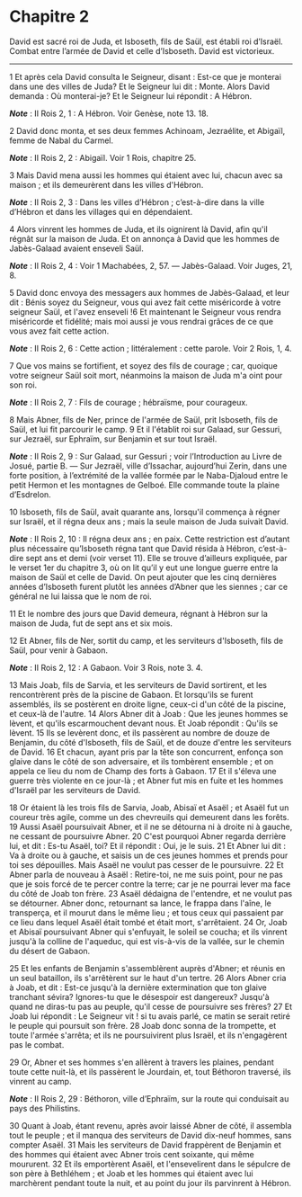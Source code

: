 # Chapitre 2

David est sacré roi de Juda, et Isboseth, fils de Saül, est établi roi d’Israël.
Combat entre l’armée de David et celle d’Isboseth.
David est victorieux.

***

1 Et après cela David consulta le Seigneur, disant : Est-ce que je monterai dans une des villes de Juda? Et le Seigneur lui dit : Monte. Alors David demanda : Où monterai-je? Et le Seigneur lui répondit : A Hébron.

***Note*** :  II Rois 2, 1 : A Hébron. Voir Genèse, note 13. 18.

2 David donc monta, et ses deux femmes Achinoam, Jezraélite, et Abigaïl, femme de Nabal du Carmel.

***Note*** :  II Rois 2, 2 : Abigaïl. Voir 1 Rois, chapitre 25.

3 Mais David mena aussi les hommes qui étaient avec lui, chacun avec sa maison ; et ils demeurèrent dans les villes d'Hébron.

***Note*** :  II Rois 2, 3 : Dans les villes d’Hébron ; c’est-à-dire dans la ville d’Hébron et dans les villages qui en dépendaient.

4 Alors vinrent les hommes de Juda, et ils oignirent là David, afin qu'il régnât sur la maison de Juda. Et on annonça à David que les hommes de Jabès-Galaad avaient enseveli Saül.

***Note*** :  II Rois 2, 4 : Voir 1 Machabées, 2, 57. ― Jabès-Galaad. Voir Juges, 21, 8.


5 David donc envoya des messagers aux hommes de Jabès-Galaad, et leur dit : Bénis soyez du Seigneur, vous qui avez fait cette miséricorde à votre seigneur Saül, et l'avez enseveli !6 Et maintenant le Seigneur vous rendra miséricorde et fidélité; mais moi aussi je vous rendrai grâces de ce que vous avez fait cette action.

***Note*** :  II Rois 2, 6 : Cette action ; littéralement : cette parole. Voir 2 Rois, 1, 4.

7 Que vos mains se fortifient, et soyez des fils de courage ; car, quoique votre seigneur Saül soit mort, néanmoins la maison de Juda m'a oint pour son roi.

***Note*** :  II Rois 2, 7 : Fils de courage ; hébraïsme, pour courageux.


8 Mais Abner, fils de Ner, prince de l'armée de Saül, prit Isboseth, fils de Saül, et lui fit parcourir le camp. 9 Et il l'établit roi sur Galaad, sur Gessuri, sur Jezraël, sur Ephraïm, sur Benjamin et sur tout Israël.

***Note*** :  II Rois 2, 9 : Sur Galaad, sur Gessuri ; voir l’Introduction au Livre de Josué, partie B. ― Sur Jezraël, ville d’Issachar, aujourd’hui Zerin, dans une forte position, à l’extrémité de la vallée formée par le Naba-Djaloud entre le petit Hermon et les montagnes de Gelboé. Elle commande toute la plaine d’Esdrelon.

10 Isboseth, fils de Saül, avait quarante ans, lorsqu'il commença à régner sur Israël, et il régna deux ans ; mais la seule maison de Juda suivait David.

***Note*** :  II Rois 2, 10 : Il régna deux ans ; en paix. Cette restriction est d’autant plus nécessaire qu’Isboseth régna tant que David résida à Hébron, c’est-à-dire sept ans et demi (voir verset 11). Elle se trouve d’ailleurs expliquée, par le verset 1er du chapitre 3, où on lit qu’il y eut une longue guerre entre la maison de Saül et celle de David. On peut ajouter que les cinq dernières années d’Isboseth furent plutôt les années d’Abner que les siennes ; car ce général ne lui laissa que le nom de roi.

11 Et le nombre des jours que David demeura, régnant à Hébron sur la maison de Juda, fut de sept ans et six mois.


12 Et Abner, fils de Ner, sortit du camp, et les serviteurs d'Isboseth, fils de Saül, pour venir à Gabaon.

***Note*** :  II Rois 2, 12 : A Gabaon. Voir 3 Rois, note 3. 4.

13 Mais Joab, fils de Sarvia, et les serviteurs de David sortirent, et les rencontrèrent près de la piscine de Gabaon. Et lorsqu'ils se furent assemblés, ils se postèrent en droite ligne, ceux-ci d'un côté de la piscine, et ceux-là de l'autre. 14 Alors Abner dit à Joab : Que les jeunes hommes se lèvent, et qu'ils escarmouchent devant nous. Et Joab répondit : Qu'ils se lèvent. 15 Ils se levèrent donc, et ils passèrent au nombre de douze de Benjamin, du côté d'Isboseth, fils de Saül, et de douze d'entre les serviteurs de David. 16 Et chacun, ayant pris par la tête son concurrent, enfonça son glaive dans le côté de son adversaire, et ils tombèrent ensemble ; et on appela ce lieu du nom de Champ des forts à Gabaon. 17 Et il s'éleva une guerre très violente en ce jour-là ; et Abner fut mis en fuite et les hommes d'Israël par les serviteurs de David.


18 Or étaient là les trois fils de Sarvia, Joab, Abisaï et Asaël ; et Asaël fut un coureur très agile, comme un des chevreuils qui demeurent dans les forêts. 19 Aussi Asaël poursuivait Abner, et il ne se détourna ni à droite ni à gauche, ne cessant de poursuivre Abner. 20 C'est pourquoi Abner regarda derrière lui, et dit : Es-tu Asaël, toi? Et il répondit : Oui, je le suis. 21 Et Abner lui dit : Va à droite ou à gauche, et saisis un de ces jeunes hommes et prends pour toi ses dépouilles. Mais Asaël ne voulut pas cesser de le poursuivre. 22 Et Abner parla de nouveau à Asaël : Retire-toi, ne me suis point, pour ne pas que je sois forcé de te percer contre la terre; car je ne pourrai lever ma face du côté de Joab ton frère. 23 Asaël dédaigna de l'entendre, et ne voulut pas se détourner. Abner donc, retournant sa lance, le frappa dans l'aîne, le transperça, et il mourut dans le même lieu ; et tous ceux qui passaient par ce lieu dans lequel Asaël était tombé et était mort, s'arrêtaient. 24 Or, Joab et Abisaï
poursuivant Abner qui s'enfuyait, le soleil se coucha; et ils vinrent jusqu'à la colline de l'aqueduc, qui est vis-à-vis de la vallée, sur le chemin du désert de Gabaon.


25 Et les enfants de Benjamin s'assemblèrent auprès d'Abner; et réunis en un seul bataillon, ils s'arrêtèrent sur le haut d'un tertre. 26 Alors Abner cria à Joab, et dit : Est-ce jusqu'à la dernière extermination que ton glaive tranchant sévira? Ignores-tu que le désespoir est dangereux? Jusqu'à quand ne diras-tu pas au peuple, qu'il cesse de poursuivre ses frères? 27 Et Joab lui répondit : Le Seigneur vit ! si tu avais parlé, ce matin se serait retiré le peuple qui poursuit son frère. 28 Joab donc sonna de la trompette, et toute l'armée s'arrêta; et ils ne poursuivirent plus Israël, et ils n'engagèrent pas le combat.


29 Or, Abner et ses hommes s'en allèrent à travers les plaines, pendant toute cette nuit-là, et ils passèrent le Jourdain, et, tout Béthoron traversé, ils vinrent au camp.

***Note*** :  II Rois 2, 29 : Béthoron, ville d’Ephraïm, sur la route qui conduisait au pays des Philistins.

30 Quant à Joab, étant revenu, après avoir laissé Abner de côté, il assembla tout le peuple ; et il manqua des serviteurs de David dix-neuf hommes, sans compter Asaël. 31 Mais les serviteurs de David frappèrent de Benjamin et des hommes qui étaient avec Abner trois cent soixante, qui même moururent. 32 Et ils emportèrent Asaël, et l'ensevelirent dans le sépulcre de son père à Bethléhem ; et Joab et les hommes qui étaient avec lui marchèrent pendant toute la nuit, et au point du jour ils parvinrent à Hébron.

